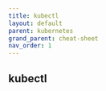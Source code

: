 ```yaml
---
title: kubectl
layout: default
parent: kubernetes
grand_parent: cheat-sheet
nav_order: 1
---
```

## kubectl